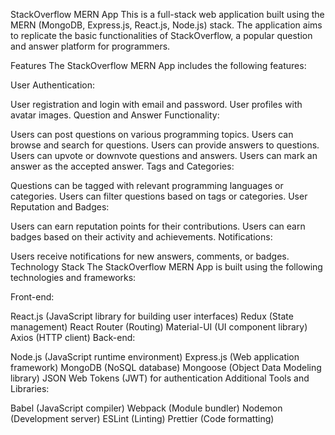 StackOverflow MERN App
This is a full-stack web application built using the MERN (MongoDB, Express.js, React.js, Node.js) stack. The application aims to replicate the basic functionalities of StackOverflow, a popular question and answer platform for programmers.

Features
The StackOverflow MERN App includes the following features:

User Authentication:

User registration and login with email and password.
User profiles with avatar images.
Question and Answer Functionality:

Users can post questions on various programming topics.
Users can browse and search for questions.
Users can provide answers to questions.
Users can upvote or downvote questions and answers.
Users can mark an answer as the accepted answer.
Tags and Categories:

Questions can be tagged with relevant programming languages or categories.
Users can filter questions based on tags or categories.
User Reputation and Badges:

Users can earn reputation points for their contributions.
Users can earn badges based on their activity and achievements.
Notifications:

Users receive notifications for new answers, comments, or badges.
Technology Stack
The StackOverflow MERN App is built using the following technologies and frameworks:

Front-end:

React.js (JavaScript library for building user interfaces)
Redux (State management)
React Router (Routing)
Material-UI (UI component library)
Axios (HTTP client)
Back-end:

Node.js (JavaScript runtime environment)
Express.js (Web application framework)
MongoDB (NoSQL database)
Mongoose (Object Data Modeling library)
JSON Web Tokens (JWT) for authentication
Additional Tools and Libraries:

Babel (JavaScript compiler)
Webpack (Module bundler)
Nodemon (Development server)
ESLint (Linting)
Prettier (Code formatting)
